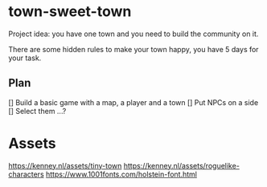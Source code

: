 # town-sweet-town

Project idea: you have one town and you need to build the community on it.

There are some hidden rules to make your town happy, you have 5 days for your task.

## Plan

[] Build a basic game with a map, a player and a town
[] Put NPCs on a side
[] Select them ...?

# Assets

https://kenney.nl/assets/tiny-town
https://kenney.nl/assets/roguelike-characters
https://www.1001fonts.com/holstein-font.html
